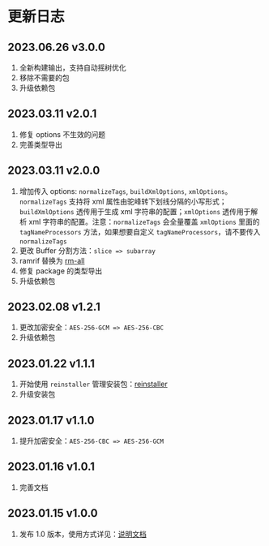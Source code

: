# 更新日志

## 2023.06.26 v3.0.0

1. 全新构建输出，支持自动摇树优化
2. 移除不需要的包
3. 升级依赖包

## 2023.03.11 v2.0.1

1. 修复 options 不生效的问题
2. 完善类型导出

## 2023.03.11 v2.0.0

1. 增加传入 options: `normalizeTags`, `buildXmlOptions`, `xmlOptions`。`normalizeTags` 支持将 xml 属性由驼峰转下划线分隔的小写形式；`buildXmlOptions` 透传用于生成 xml 字符串的配置；`xmlOptions` 透传用于解析 xml 字符串的配置。注意：`normalizeTags` 会全量覆盖 `xmlOptions` 里面的 `tagNameProcessors` 方法，如果想要自定义 `tagNameProcessors`，请不要传入 `normalizeTags`
2. 更改 Buffer 分割方法：`slice => subarray`
3. ramrif 替换为 [rm-all](https://github.com/saqqdy/rm-all)
4. 修复 package 的类型导出
5. 升级依赖包

## 2023.02.08 v1.2.1

1. 更改加密安全：`AES-256-GCM => AES-256-CBC`
2. 升级依赖包

## 2023.01.22 v1.1.1

1. 开始使用 `reinstaller` 管理安装包：[reinstaller](https://github.com/saqqdy/reinstaller)
2. 升级安装包

## 2023.01.17 v1.1.0

1. 提升加密安全：`AES-256-CBC => AES-256-GCM`

## 2023.01.16 v1.0.1

1. 完善文档

## 2023.01.15 v1.0.0

1. 发布 1.0 版本，使用方式详见：[说明文档](./README.md)
